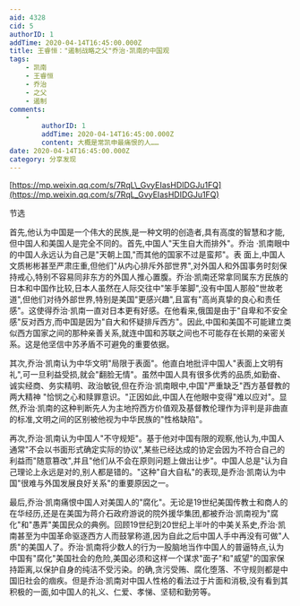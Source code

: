 ```yaml
---
aid: 4328
cid: 5
authorID: 1
addTime: 2020-04-14T16:45:00.000Z
title: 王睿恒："遏制战略之父"乔治·凯南的中国观
tags:
    - 凯南
    - 王睿恒
    - 乔治
    - 之父
    - 遏制
comments:
    -
        authorID: 1
        addTime: 2020-04-14T16:45:00.000Z
        content: 大概是常凯申最痛恨的人……
date: 2020-04-14T16:45:00.000Z
category: 分享发现
---
```


[https://mp.weixin.qq.com/s/7RqL\_GvyEIasHDIDGJu1FQ](https://mp.weixin.qq.com/s/7RqL_GvyEIasHDIDGJu1FQ)

节选

首先,他认为中国是一个伟大的民族,是一种文明的创造者,具有高度的智慧和才能,但中国人和美国人是完全不同的。首先,中国人"天生自大而排外"。乔治 ·凯南眼中的中国人永远认为自己是"天朝上国,"而其他的国家不过是蛮邦"。表 面上,中国人文质彬彬甚至严肃庄重,但他们"从内心排斥外部世界",对外国人和外国事务时刻保持戒心,特别不容易同非东方的外国人推心置腹。乔治·凯南还常拿同属东方民族的日本和中国作比较,日本人虽然在人际交往中"笨手笨脚",没有中国人那般"世故老道",但他们对待外部世界,特别是美国"更感兴趣",且富有"高尚真挚的良心和责任感"。这使得乔治·凯南一直对日本更有好感。在他看来,俄国是由于"自卑和不安全感"反对西方,而中国是因为"自大和怀疑排斥西方"。因此,中国和美国不可能建立类似西方国家之间的那种亲善关系,就连中国和苏联之间也不可能存在长期的亲密关系。这是他坚信中苏矛盾不可避免的重要依据。

其次,乔治·凯南认为中华文明"局限于表面"。他直白地批评中国人"表面上文明有礼",可一旦利益受损,就会"翻脸无情"。虽然中国人具有很多优秀的品质,如勤奋、诚实经商、务实精明、政治敏锐,但在乔治·凯南眼中,中国"严重缺乏"西方基督教的两大精神 "恰悯之心和赎罪意识。"正因如此,中国人在他眼中变得"难以应对"。显然,乔治·凯南的这种判断先人为主地捋西方价值观及基督教伦理作为评判是非曲直的标准,文明之间的区别被他视为中华民族的"性格缺陷"。

再次,乔治·凯南认为中国人"不守规矩"。基于他对中国有限的观察,他认为,中国人通常"不会以书面形式确定实际的协议",某些已经达成的协定会因为不符合自己的利益而"随意篡改",并且"他们从不会在原则问题上做出让步"。中国人总是"认为自己理论上永远是对的,别人都是错的。"这种"自大自私"的表现,是乔治·凯南认为中国"很难与外国发展良好关系"的重要原因之一。

最后,乔治·凯南痛恨中国人对美国人的"腐化"。无论是19世纪美国传教士和商人的在华经历,还是在美国为蒋介石政府游说的院外援华集团,都被乔治·凯南视为"腐化"和"愚弄"美国民众的典例。回顾19世纪到20世纪上半叶的中美关系史,乔治·凯南甚至为中国革命驱逐西方人而鼓掌称道,因为自此之后中国人手中再没有可做"人质"的美国人了。乔治·凯南将少数人的行为一股脑地当作中国人的普逼特点,认为中国有"腐化"美国社会的危险,美国必须和这样一个谋求"面子"和"威望"的国家保持距离,以保护自身的纯洁不受污染。的确,贪污受贿、腐化堕落、不守规则都是中国旧社会的痼疾。但是乔治·凯南对中国人性格的看法过于片面和消极,没有看到其积极的一面,如中国人的礼义、仁爱、孝悌、坚韧和勤劳等。
